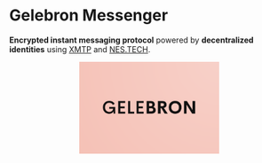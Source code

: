 # Gelebron Messenger

**Encrypted instant messaging protocol** powered by **decentralized identities** using [XMTP](https://xmtp.org/) and [NES.TECH](https://nes.tech/).

<div align="center">
<img 
  src="https://github.com/gelebron/.github/blob/main/assets/gelebron-pink.png" 
  style="width:50%; height:50%;"
/>
</div>
